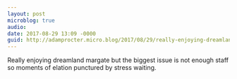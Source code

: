 ```yaml
---
layout: post
microblog: true
audio: 
date: 2017-08-29 13:09 -0000
guid: http://adamprocter.micro.blog/2017/08/29/really-enjoying-dreamland.html
---
```

Really enjoying dreamland margate but the biggest issue is not enough staff so moments of elation punctured by stress waiting. 
